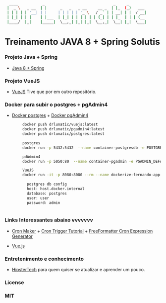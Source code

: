 ```sh
  ____           _                               _     _
 |  _ \   _ __  | |      _   _   _ __     __ _  | |_  (_)   ___
 | | | | | '__| | |     | | | | | '_ \   / _` | | __| | |  / __|
 | |_| | | |    | |___  | |_| | | | | | | (_| | | |_  | | | (__
 |____/  |_|    |_____|  \__,_| |_| |_|  \__,_|  \__| |_|  \___|
```

# Treinamento JAVA 8 + Spring Solutis

### Projeto Java + Spring

 * [Java 8 + Spring](https://github.com/DrLunatic/TreinamentoSolutis)
 
### Projeto VueJS

* [VueJS](https://github.com/DrLunatic/projetoVuejs)
  Tive que por em outro repositório.

### Docker para subir o postgres + pgAdmin4

* [Docker postgres](https://hub.docker.com/_/postgres) + [Docker pgAdmin4](https://hub.docker.com/r/dpage/pgadmin4/)

```sh
        docker push drlunatic/vuejs:latest
        docker push drlunatic/pgadmin4:latest
        docker push drlunatic/postgres:latest
        
        postgres
        docker run -p 5432:5432  --name container-postgresdb -e POSTGRES_USER=user -e POSTGRES_PASSWORD=admin -d postgres

        pdAdmin4
        docker run -p 5050:80  --name container-pgadmin -e PGADMIN_DEFAULT_EMAIL=ferna126@hotmail.com -e PGADMIN_DEFAULT_PASSWORD=admin -d dpage/pgadmin4

        VueJS
        docker run -it -p 8080:8080 --rm --name dockerize-fernando-app-1 vuejs-fernando/dockerize-vuejs-app
          
          postgres db config
          host: host.docker.internal
          database: postgres
          user: user
          password: admin
        
```

### Links Interessantes abaixo vvvvvvv

* [Cron Maker](http://www.cronmaker.com)  + [Cron Trigger Tutorial](http://www.quartz-scheduler.org/documentation/quartz-2.3.0/tutorials/crontrigger.html) + [FreeFormatter Cron Expression Generator](https://www.freeformatter.com/cron-expression-generator-quartz.html) 

* [Vue.js](https://br.vuejs.org/v2/guide/index.html)


### Entretenimento e conhecimento

* [HipsterTech](https://hipsters.tech) para quem quiser se atualizar e aprender um pouco.



### License
### MIT
